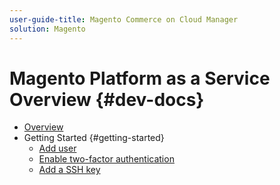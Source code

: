 ```yaml
---
user-guide-title: Magento Commerce on Cloud Manager
solution: Magento
---
```


# Magento Platform as a Service Overview {#dev-docs}

- [Overview](overview.md)
- Getting Started {#getting-started}
  - [Add user](/help/paas/admin/user-management.md)
  - [Enable two-factor authentication](/help/paas/security/enable-2fa.md)
  - [Add a SSH key](/help/paas/security/add-sshkey.md)
